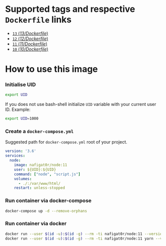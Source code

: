 # Supported tags and respective `Dockerfile` links
-	[`13` (*13/Dockerfile*)](https://github.com/nafigator/docker-library/blob/master/node/13/Dockerfile)
-	[`12` (*12/Dockerfile*)](https://github.com/nafigator/docker-library/blob/master/node/12/Dockerfile)
-	[`11` (*11/Dockerfile*)](https://github.com/nafigator/docker-library/blob/master/node/11/Dockerfile)
-	[`10` (*10/Dockerfile*)](https://github.com/nafigator/docker-library/blob/master/node/10/Dockerfile)

# How to use this image
### Initialise UID
```bash
export UID
```
If you does not use bash-shell initialize `UID` variable with your current user ID. Example:
```bash
export UID=1000
```

### Create a `docker-compose.yml`

Suggested path for `docker-compose.yml` root of your project.
```yaml
version: '3.6'
services:
  node:
    image: nafigat0r/node:11
    user: ${UID}:${UID}
    command: ["node", "script.js"]
    volumes:
      - ./:/var/www/html/
    restart: unless-stopped
```
### Run container via docker-compose
```bash
docker-compose up -d --remove-orphans
```

### Run container via docker
```bash
docker run --user $(id -u):$(id -g) --rm -ti nafigat0r/node:11 --version
docker run --user $(id -u):$(id -g) --rm -ti nafigat0r/node:11 yarn --version
```
